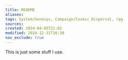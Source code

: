 ```yaml
---
title: README
aliases: 
tags: System/Genesys, Campaign/Cosmic_Dispersal, rpg
sources:
created: 2024-04-05T21:01
modified: 2024-12-31T16:30
nav_exclude: true
---
```


This is just some stuff I use.
